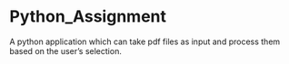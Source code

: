 # Python_Assignment
 A python application which can take pdf files as input and process them based on the user’s selection.

